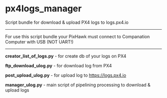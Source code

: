 # px4logs_manager
Script bundle for download & upload PX4 logs to logs.px4.io
___

For use this script bundle your PixHawk must connect to Companation Computer with USB (NOT UART!)
___

**creator_list_of_logs.py** - for create db of your logs on PX4

**ftp_download_ulog.py** - for download log from PX4

**post_upload_ulog.py** - for upload log to https://logs.px4.io

**manager_ulog.py** - main script of pipelining processing to download & upload logs 
